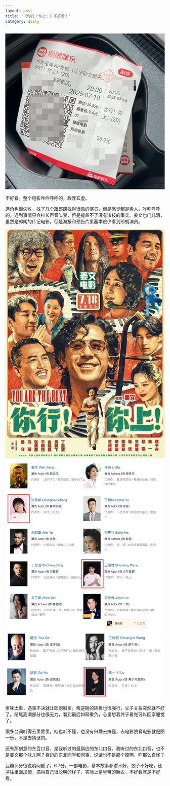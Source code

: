 ```yaml
---
layout: post
title: "《你行！你上！》不好看！"
category: daily
---
```


![](/assets/image/daily/2025-07-19/Snipaste_2025-07-19_09-06-51.png)

不好看。整个电影咋咋呼呼的，故弄玄虚。

选角也很失败，找了几个跟郎朗找得很像的演员，但是感觉都是素人，咋咋呼呼的，遇到事情只会拉长声音叫爹，但是掩盖不了没有演技的事实。姜文也门儿清，虽然是郎朗的传记电影，但是海报和预告片里基本很少看到郎朗演员。

![](/assets/image/daily/2025-07-19/Snipaste_2025-07-19_09-16-32.png)
![](/assets/image/daily/2025-07-19/Snipaste_2025-07-19_09-17-11.png)
![](/assets/image/daily/2025-07-19/Snipaste_2025-07-19_09-17-27.png)


爹味太重，遇事不决就让郎朗喊爹。叛逆期的转折也很强行，父子关系突然就不好了。结尾高潮部分也很无力，看到最后如释重负，心里想着终于看完可以回家睡觉了。

很多台词听得云里雾里，咱也听不懂，也没有兴趣去搞懂，去电影院看电影就是图一乐，不是去猜谜的。

还有那刻意的东百口音，是我听过的最膈应的东北口音。我听过的东北口音，也不是姜文那个味儿啊？身边的东北同学和同事，说话也不是那个腔啊，咋那么奇怪？

豆瓣评分很说明问题了，6.7分。一部电影，基本故事都讲不好，饺子不好吃，还净往里面加醋，搞得自己很聪明的样子，实际上是皇帝的新衣，不好看就是不好看。
